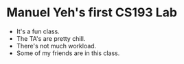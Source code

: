# Manuel Yeh's first CS193 Lab
- It's a fun class.
- The TA's are pretty chill.
- There's not much workload.
- Some of my friends are in this class.
